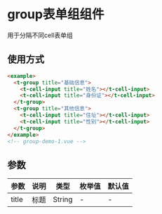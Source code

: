 # group表单组组件
用于分隔不同cell表单组

## 使用方式
```html
<example>
  <t-group title="基础信息">
    <t-cell-input title="姓名"></t-cell-input>
    <t-cell-input title="身份证"></t-cell-input>
  </t-group>
  <t-group title="其他信息">
    <t-cell-input title="住址"></t-cell-input>
    <t-cell-input title="性别"></t-cell-input>
  </t-group>
</example>
<!-- group-demo-1.vue -->
```

## 参数
  | 参数      | 说明    | 类型      | 枚举值       | 默认值   |
  |---------- |-------- |---------- |-------------  |-------- |
  | title     | 标题   | String  |  -   |   -   |

